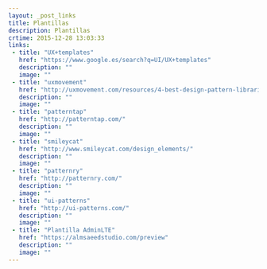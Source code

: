 ```yaml
---
layout: _post_links
title: Plantillas
description: Plantillas
crtime: 2015-12-28 13:03:33
links:
 - title: "UX+templates"
   href: "https://www.google.es/search?q=UI/UX+templates"
   description: ""
   image: ""
 - title: "uxmovement"
   href: "http://uxmovement.com/resources/4-best-design-pattern-libraries/"
   description: ""
   image: ""
 - title: "patterntap"
   href: "http://patterntap.com/"
   description: ""
   image: ""
 - title: "smileycat"
   href: "http://www.smileycat.com/design_elements/"
   description: ""
   image: ""
 - title: "patternry"
   href: "http://patternry.com/"
   description: ""
   image: ""
 - title: "ui-patterns"
   href: "http://ui-patterns.com/"
   description: ""
   image: ""
 - title: "Plantilla AdminLTE"
   href: "https://almsaeedstudio.com/preview"
   description: ""
   image: ""
---
```

